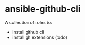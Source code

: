# ansible-github-cli
A collection of roles to:
- install github cli
- install gh extensions (todo)

